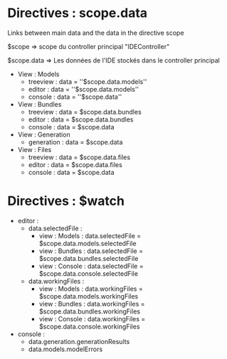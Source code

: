 # Directives : scope.data

Links between main data and the data in the directive scope

$scope => scope du controller principal "IDEController"

$scope.data => Les données de l'IDE stockés dans le controller principal

- View : Models
  - treeview : data = ''$scope.data.models''
  - editor : data = ''$scope.data.models''
  - console : data = ''$scope.data''
- View : Bundles
  - treeview : data = $scope.data.bundles
  - editor : data = $scope.data.bundles
  - console : data = $scope.data
- View : Generation
  - generation : data = $scope.data
- View : Files
  - treeview : data = $scope.data.files
  - editor : data = $scope.data.files
  - console : data = $scope.data

# Directives : $watch

- editor : 
  - data.selectedFile :
    - view : Models : data.selectedFile = $scope.data.models.selectedFile
    - view : Bundles : data.selectedFile = $scope.data.bundles.selectedFile
    - view : Console : data.selectedFile = $scope.data.console.selectedFile
  - data.workingFiles :
    - view : Models : data.workingFiles = $scope.data.models.workingFiles
    - view : Bundles : data.workingFiles = $scope.data.bundles.workingFiles
    - view : Console : data.workingFiles = $scope.data.console.workingFiles
- console : 
  - data.generation.generationResults
  - data.models.modelErrors
